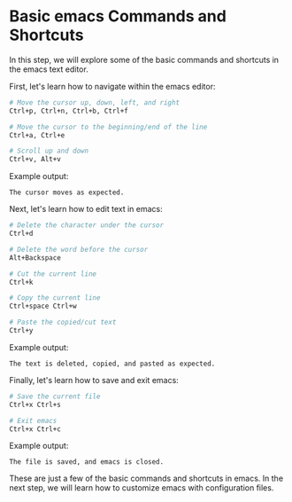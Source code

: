 # Basic emacs Commands and Shortcuts

In this step, we will explore some of the basic commands and shortcuts in the emacs text editor.

First, let's learn how to navigate within the emacs editor:

```bash
# Move the cursor up, down, left, and right
Ctrl+p, Ctrl+n, Ctrl+b, Ctrl+f

# Move the cursor to the beginning/end of the line
Ctrl+a, Ctrl+e

# Scroll up and down
Ctrl+v, Alt+v
```

Example output:

```
The cursor moves as expected.
```

Next, let's learn how to edit text in emacs:

```bash
# Delete the character under the cursor
Ctrl+d

# Delete the word before the cursor
Alt+Backspace

# Cut the current line
Ctrl+k

# Copy the current line
Ctrl+space Ctrl+w

# Paste the copied/cut text
Ctrl+y
```

Example output:

```
The text is deleted, copied, and pasted as expected.
```

Finally, let's learn how to save and exit emacs:

```bash
# Save the current file
Ctrl+x Ctrl+s

# Exit emacs
Ctrl+x Ctrl+c
```

Example output:

```
The file is saved, and emacs is closed.
```

These are just a few of the basic commands and shortcuts in emacs. In the next step, we will learn how to customize emacs with configuration files.
